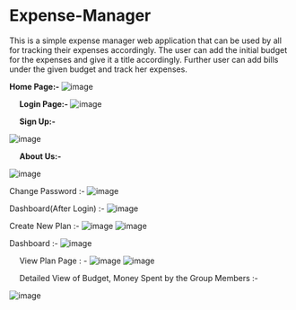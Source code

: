 # Expense-Manager
This is a simple expense manager web application that can be used by all for tracking their expenses accordingly. 
The user can add the initial budget for the expenses and give it a title accordingly.
Further user can add bills under the given budget and track her expenses.

<b>Home Page:-</b>
![image](https://user-images.githubusercontent.com/41919659/168827849-4c5b383a-82ee-4069-9557-81f90610bbf8.png)

 
<b>Login Page:-</b>
![image](https://user-images.githubusercontent.com/41919659/168827872-8c98bb59-01a1-4eb5-bba7-2d583c67b61a.png)

 
 
<b>Sign Up:-</b>

 
![image](https://user-images.githubusercontent.com/41919659/168827907-42ba061e-73e0-4851-be43-0559739c348d.png)

 
<b>About Us:-</b>

 ![image](https://user-images.githubusercontent.com/41919659/168828575-e46d28ee-f62d-43e8-bd9f-812783bcf7e6.png)

 
Change Password :-
![image](https://user-images.githubusercontent.com/41919659/168832865-86a50300-18ff-4059-a2e1-ce4d0200eac6.png)



Dashboard(After Login) :- 
![image](https://user-images.githubusercontent.com/41919659/168833136-9e802a29-51ca-46b0-9025-085065281d19.png)

Create New Plan :- 
![image](https://user-images.githubusercontent.com/41919659/168845908-7880bb50-241a-4fa9-8944-9fc093e2db4b.png)
![image](https://user-images.githubusercontent.com/41919659/168845951-0e2aa4c8-edc3-4f41-91f4-9be1b4cb77da.png)

Dashboard :- 
![image](https://user-images.githubusercontent.com/41919659/168846012-98cf8228-664c-4f69-b425-2b4098507bb0.png)

 
 
View Plan Page : -
![image](https://user-images.githubusercontent.com/41919659/168833958-a22fd484-d682-41a4-98e5-a517347cd7fa.png)
![image](https://user-images.githubusercontent.com/41919659/168833475-430f49b1-99a9-4f2c-b1d5-20751fb2e21b.png)


 
 
Detailed View of Budget, Money Spent by the Group Members :- 
 
![image](https://user-images.githubusercontent.com/41919659/168834096-90be5198-0319-4a18-98b7-29e8ded101ce.png)


